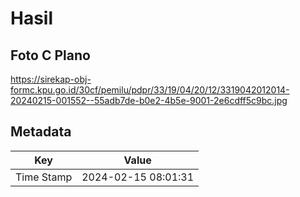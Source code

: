 # Hasil

## Foto C Plano

https://sirekap-obj-formc.kpu.go.id/30cf/pemilu/pdpr/33/19/04/20/12/3319042012014-20240215-001552--55adb7de-b0e2-4b5e-9001-2e6cdff5c9bc.jpg


## Metadata

| Key        | Value               |
| ---------- | ------------------- |
| Time Stamp | 2024-02-15 08:01:31 |



